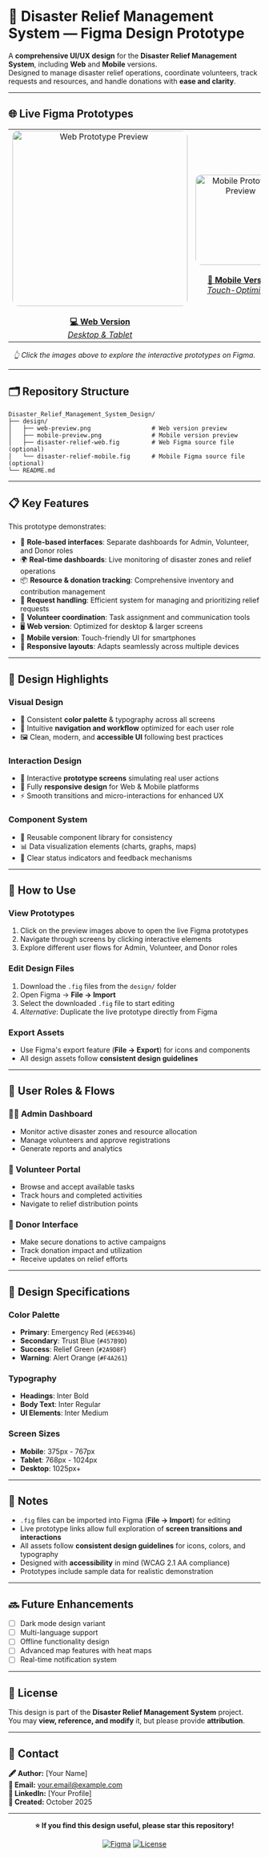 # 🎨 Disaster Relief Management System — Figma Design Prototype

A **comprehensive UI/UX design** for the **Disaster Relief Management System**, including **Web** and **Mobile** versions.  
Designed to manage disaster relief operations, coordinate volunteers, track requests and resources, and handle donations with **ease and clarity**.

---

## 🌐 Live Figma Prototypes

<table align="center">
<tr>
<td align="center" width="50%">
<a href="https://www.figma.com/proto/your-web-figma-link-here">
<img src="design/web-preview.png" alt="Web Prototype Preview" width="350" style="border-radius:12px;">
<br><br>
<b>💻 Web Version</b>
<br>
<i>Desktop & Tablet</i>
</a>
</td>
<td align="center" width="50%">
<a href="https://www.figma.com/proto/your-mobile-figma-link-here">
<img src="design/mobile-preview.png" alt="Mobile Prototype Preview" width="180" style="border-radius:12px;">
<br><br>
<b>📱 Mobile Version</b>
<br>
<i>Touch-Optimized</i>
</a>
</td>
</tr>
</table>

<p align="center"><i>👆 Click the images above to explore the interactive prototypes on Figma.</i></p>

---

## 🗂️ Repository Structure

```
Disaster_Relief_Management_System_Design/
├── design/
│   ├── web-preview.png                 # Web version preview
│   ├── mobile-preview.png              # Mobile version preview
│   ├── disaster-relief-web.fig         # Web Figma source file (optional)
│   └── disaster-relief-mobile.fig      # Mobile Figma source file (optional)
└── README.md
```

---

## 📋 Key Features

This prototype demonstrates:

- 🔐 **Role-based interfaces**: Separate dashboards for Admin, Volunteer, and Donor roles
- 🌍 **Real-time dashboards**: Live monitoring of disaster zones and relief operations
- 📦 **Resource & donation tracking**: Comprehensive inventory and contribution management
- 🤝 **Request handling**: Efficient system for managing and prioritizing relief requests
- 👥 **Volunteer coordination**: Task assignment and communication tools
- 🖥️ **Web version**: Optimized for desktop & larger screens
- 📱 **Mobile version**: Touch-friendly UI for smartphones
- 🧭 **Responsive layouts**: Adapts seamlessly across multiple devices

---

## 🎨 Design Highlights

### Visual Design
- 🎨 Consistent **color palette** & typography across all screens
- 🧭 Intuitive **navigation and workflow** optimized for each user role
- 🖼️ Clean, modern, and **accessible UI** following best practices

### Interaction Design
- 📲 Interactive **prototype screens** simulating real user actions
- 📐 Fully **responsive design** for Web & Mobile platforms
- ⚡ Smooth transitions and micro-interactions for enhanced UX

### Component System
- 🧩 Reusable component library for consistency
- 📊 Data visualization elements (charts, graphs, maps)
- 🎯 Clear status indicators and feedback mechanisms

---

## 🚀 How to Use

### View Prototypes
1. Click on the preview images above to open the live Figma prototypes
2. Navigate through screens by clicking interactive elements
3. Explore different user flows for Admin, Volunteer, and Donor roles

### Edit Design Files
1. Download the `.fig` files from the `design/` folder
2. Open Figma → **File → Import**
3. Select the downloaded `.fig` file to start editing
4. *Alternative*: Duplicate the live prototype directly from Figma

### Export Assets
- Use Figma's export feature (**File → Export**) for icons and components
- All design assets follow **consistent design guidelines**

---

## 🎯 User Roles & Flows

### 👨‍💼 Admin Dashboard
- Monitor active disaster zones and resource allocation
- Manage volunteers and approve registrations
- Generate reports and analytics

### 🤝 Volunteer Portal
- Browse and accept available tasks
- Track hours and completed activities
- Navigate to relief distribution points

### 💝 Donor Interface
- Make secure donations to active campaigns
- Track donation impact and utilization
- Receive updates on relief efforts

---

## 📐 Design Specifications

### Color Palette
- **Primary**: Emergency Red (`#E63946`)
- **Secondary**: Trust Blue (`#457B9D`)
- **Success**: Relief Green (`#2A9D8F`)
- **Warning**: Alert Orange (`#F4A261`)

### Typography
- **Headings**: Inter Bold
- **Body Text**: Inter Regular
- **UI Elements**: Inter Medium

### Screen Sizes
- **Mobile**: 375px - 767px
- **Tablet**: 768px - 1024px
- **Desktop**: 1025px+

---

## 🧠 Notes

- `.fig` files can be imported into Figma (**File → Import**) for editing
- Live prototype links allow full exploration of **screen transitions and interactions**
- All assets follow **consistent design guidelines** for icons, colors, and typography
- Designed with **accessibility** in mind (WCAG 2.1 AA compliance)
- Prototypes include sample data for realistic demonstration

---

## 🔜 Future Enhancements

- [ ] Dark mode design variant
- [ ] Multi-language support
- [ ] Offline functionality design
- [ ] Advanced map features with heat maps
- [ ] Real-time notification system

---

## 📜 License

This design is part of the **Disaster Relief Management System** project.  
You may **view, reference, and modify** it, but please provide **attribution**.

---

## 👤 Contact

**🖋️ Author:** [Your Name]  
**📧 Email:** your.email@example.com  
**💼 LinkedIn:** [Your Profile]  
**📅 Created:** October 2025

---

<div align="center">

**⭐ If you find this design useful, please star this repository!**

[![Figma](https://img.shields.io/badge/Figma-F24E1E?style=for-the-badge&logo=figma&logoColor=white)](https://www.figma.com)
[![License](https://img.shields.io/badge/License-Attribution-blue?style=for-the-badge)](LICENSE)

</div>
